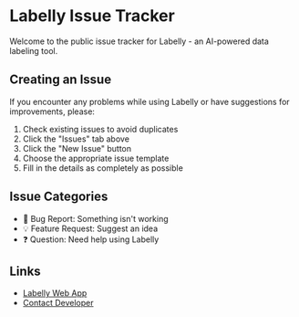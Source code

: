 # Labelly Issue Tracker

Welcome to the public issue tracker for Labelly - an AI-powered data labeling tool.

## Creating an Issue

If you encounter any problems while using Labelly or have suggestions for improvements, please:

1. Check existing issues to avoid duplicates
2. Click the "Issues" tab above
3. Click the "New Issue" button
4. Choose the appropriate issue template
5. Fill in the details as completely as possible

## Issue Categories

- 🐛 Bug Report: Something isn't working
- 💡 Feature Request: Suggest an idea
- ❓ Question: Need help using Labelly

## Links

- [Labelly Web App](https://www.labelly.me)
- [Contact Developer](https://www.linkedin.com/in/pavel-ghazaryan/)
